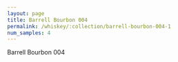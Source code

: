 ```yaml
---
layout: page
title: Barrell Bourbon 004
permalink: /whiskey/:collection/barrell-bourbon-004-1
num_samples: 4
---
```


Barrell Bourbon 004
